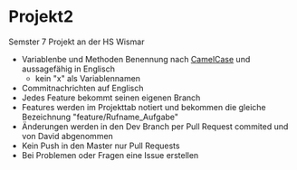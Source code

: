# Projekt2
Semster 7 Projekt an der HS Wismar 

- Variablenbe und Methoden Benennung nach [CamelCase](https://de.wikipedia.org/wiki/Binnenmajuskel) und aussagefähig in Englisch
  - kein "x" als Variablennamen 
- Commitnachrichten auf Englisch
- Jedes Feature bekommt seinen eigenen Branch
- Features werden im Projekttab notiert und bekommen die gleiche Bezeichnung "feature/Rufname_Aufgabe"
- Änderungen werden in den Dev Branch per Pull Request commited und von David abgenommen
- Kein Push in den Master nur Pull Requests
- Bei Problemen oder Fragen eine Issue erstellen
